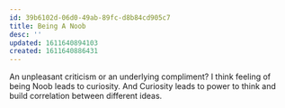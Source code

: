```yaml
---
id: 39b6102d-06d0-49ab-89fc-d8b84cd905c7
title: Being A Noob
desc: ''
updated: 1611640894103
created: 1611640886431
---
```

An unpleasant criticism or an underlying compliment?
I think feeling of being Noob leads to curiosity. 
And Curiosity leads to power to think and build correlation between different ideas.

